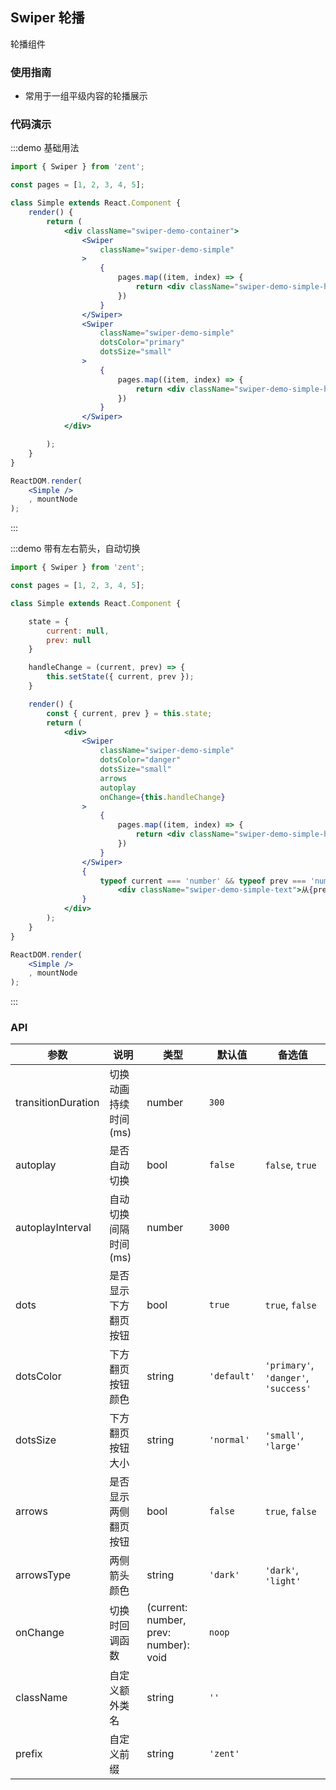 ## Swiper 轮播

轮播组件

### 使用指南

-  常用于一组平级内容的轮播展示

### 代码演示

:::demo 基础用法
```jsx
import { Swiper } from 'zent';

const pages = [1, 2, 3, 4, 5];

class Simple extends React.Component {
	render() {
		return (
			<div className="swiper-demo-container">
				<Swiper
					className="swiper-demo-simple"
				>
					{
						pages.map((item, index) => {
							return <div className="swiper-demo-simple-h" key={index}>{item}</div>;
						})
					}
				</Swiper>
				<Swiper
					className="swiper-demo-simple"
					dotsColor="primary"
					dotsSize="small"
				>
					{
						pages.map((item, index) => {
							return <div className="swiper-demo-simple-h" key={index}>{item}</div>;
						})
					}
				</Swiper>
			</div>

		);
	}
}

ReactDOM.render(
	<Simple />
	, mountNode
);

```
:::

:::demo 带有左右箭头，自动切换
```jsx
import { Swiper } from 'zent';

const pages = [1, 2, 3, 4, 5];

class Simple extends React.Component {

	state = {
		current: null,
		prev: null
	}

	handleChange = (current, prev) => {
		this.setState({ current, prev });
	}

	render() {
		const { current, prev } = this.state;
		return (
			<div>
				<Swiper
					className="swiper-demo-simple"
					dotsColor="danger"
					dotsSize="small"
					arrows
					autoplay
					onChange={this.handleChange}
				>
					{
						pages.map((item, index) => {
							return <div className="swiper-demo-simple-h" key={index}>{item}</div>;
						})
					}
				</Swiper>
				{
					typeof current === 'number' && typeof prev === 'number' &&
						<div className="swiper-demo-simple-text">从{prev + 1}到{current + 1}</div>
				}
			</div>
		);
	}
}

ReactDOM.render(
	<Simple />
	, mountNode
);

```
:::

### API

| 参数             	 	| 说明                          | 类型                | 默认值       		 | 备选值           							  			|
| ------------------ | ---------------------------- | ------------------- | ---------------- | ------------------------------------ |
| transitionDuration | 切换动画持续时间(ms)            | number              | `300`            |                                      |
| autoplay      		 | 是否自动切换                   | bool                | `false`          | `false`, `true` 							  			|
| autoplayInterval   | 自动切换间隔时间(ms) 					 | number 						 | `3000` 				  | 														   			 |
| dots 						   | 是否显示下方翻页按钮 						| bool 							  | `true` 				   | `true`, `false`                      |
| dotsColor          | 下方翻页按钮颜色                | string              | `'default'`      | `'primary'`, `'danger'`, `'success'` |
| dotsSize           | 下方翻页按钮大小                | string              | `'normal'`       | `'small'`, `'large'`                 |
| arrows             | 是否显示两侧翻页按钮             | bool                | `false`				   | `true`, `false`                      |
| arrowsType         | 两侧箭头颜色                    | string              | `'dark'`         | `'dark'`, `'light'`     						 |
| onChange           | 切换时回调函数									| (current: number, prev: number): void | `noop`           |                                      |
| className          | 自定义额外类名                  | string              | `''`						 |                                      |
| prefix             | 自定义前缀                     | string              | `'zent'`				  |																			 |

<style>
.swiper-demo-container {
	display: flex;
}
.swiper-demo-simple {
	height: 150px;
	width: 300px;
	background: #FAFAFA;
	margin-right: 10px;
}
.swiper-demo-simple-h {
	text-align: center;
	font-size: 18px;
	line-height: 150px;
}
.swiper-demo-simple-text {
	margin-top: 10px;
}
</style>
